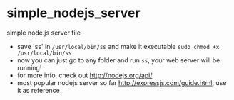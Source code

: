 simple_nodejs_server
==

simple node.js server file

* save 'ss' in `/usr/local/bin/ss` and make it executable `sudo chmod +x /usr/local/bin/ss`
* now you can just go to any folder and run `ss`, your web server will be running!
* for more info, check out http://nodejs.org/api/
* most popular nodejs server so far http://expressjs.com/guide.html, use it as reference

